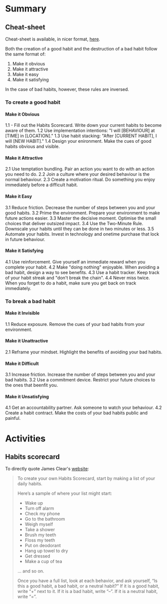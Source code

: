# Summary

## Cheat-sheet

Cheat-sheet is available, in nicer format, [here](https://s3.amazonaws.com/jamesclear/Atomic+Habits/Habits+Cheat+Sheet.pdf).

Both the creation of a good habit and the destruction of a bad habit follow the same format of:

1. Make it obvious
2. Make it attractive
3. Make it easy
4. Make it satisfying

In the case of bad habits, however, these rules are inversed.

### To create a good habit

#### Make it Obvious

1.1 - Fill out the Habits Scorecard. Write down your current habits to become aware of them.
1.2 Use implementation intentions: "I will [BEHAVIOUR] at [TIME] in [LOCATION]."
1.3 Use habit stacking: "After [CURRENT HABIT], I will [NEW HABIT]."
1.4 Design your enironment. Make the cues of good habits obvious and visible.

#### Make it Attractive

2.1 Use temptation bundling. Pair an action you want to do with an action you need to do.
2.2 Join a culture where your desired behaviour is the normal behaviour.
2.3 Create a motivation ritual. Do something you enjoy immediately before a difficult habit. 

#### Make it Easy

3.1 Reduce friction. Decrease the number of steps between you and your good habits.
3.2 Prime the environment. Prepare your environment to make future actions easier.
3.3 Master the decisive moment. Optimise the small choices that deliver outsized impact.
3.4 Use the Two-Minute Rule. Downscale your habits until they can be done in two minutes or less.
3.5 Automate your habits. Invest in technology and onetime purchase that lock in future behaviour.

#### Make it Satisfying

4.1 Use reinforcement. Give yourself an immediate reward when you complete your habit.
4.2 Make "doing nothing" enjoyable. When avoiding a bad habit, design a way to see benefits.
4.3 Use a habit tracker. Keep track of your habit streak and "don't break the chain".
4.4 Never miss twice. When you forget to do a habit, make sure you get back on track immediately.

### To break a bad habit

#### Make it Invisible

1.1 Reduce exposure. Remove the cues of your bad habits from your environment.

#### Make it Unattractive

2.1 Reframe your mindset. Highlight the benefits of avoiding your bad habits.

#### Make it Difficult

3.1 Increase friction. Increase the number of steps between you and your bad habits.
3.2 Use a commitment device. Restrict your future choices to the ones that beenfit you.

#### Make it Unsatisfying

4.1 Get an accountability partner. Ask someone to watch your behaviour.
4.2 Create a habit contract. Make the costs of your bad habits public and painful.

# Activities

## Habits scorecard

To directly quote James Clear's [website](https://jamesclear.com/habits-scorecard):

> To create your own Habits Scorecard, start by making a list of your daily habits.
> 
> Here’s a sample of where your list might start:
> 
> * Wake up
> * Turn off alarm
> * Check my phone
> * Go to the bathroom
> * Weigh myself
> * Take a shower
> * Brush my teeth
> * Floss my teeth
> * Put on deodorant
> * Hang up towel to dry
> * Get dressed
> * Make a cup of tea
>
>  … and so on.
> 
> Once you have a full list, look at each behavior, and ask yourself, “Is this a good habit, a bad habit, or a neutral habit?” If it is a good habit, write “+” next to it. If it is a bad habit, write “–”. If it is a neutral habit, write “=”.